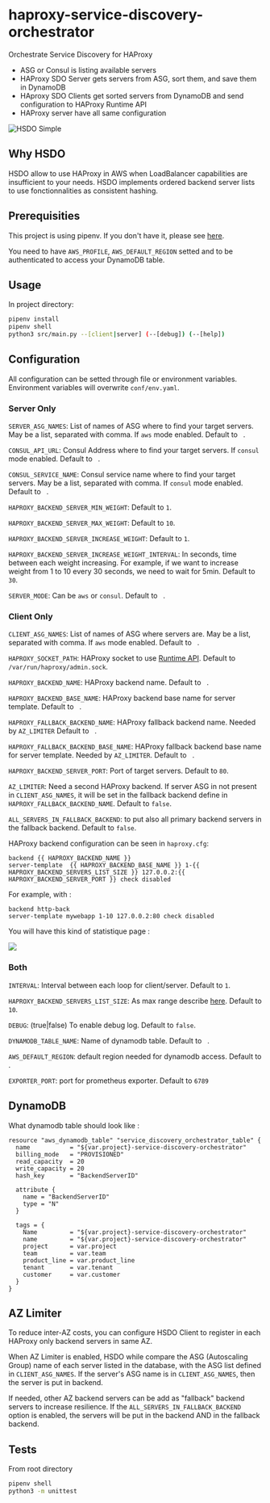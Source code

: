 # haproxy-service-discovery-orchestrator
Orchestrate Service Discovery for HAProxy

- ASG or Consul is listing available servers
- HAProxy SDO Server gets servers from ASG, sort them, and save them in DynamoDB
- HAproxy SDO Clients get sorted servers from DynamoDB and send configuration to HAProxy Runtime API
- HAProxy server have all same configuration

![HSDO Simple](doc/hsdo-simple.png)

## Why HSDO

HSDO allow to use HAProxy in AWS when LoadBalancer capabilities are insufficient to your needs. HSDO implements ordered backend server lists to use fonctionnalities as consistent hashing.

## Prerequisities

This project is using pipenv. If you don't have it, please see [here](https://github.com/pypa/pipenv#installation).

You need to have `AWS_PROFILE`, `AWS_DEFAULT_REGION` setted and to be authenticated to access your DynamoDB table.

## Usage

In project directory:

```sh
pipenv install
pipenv shell
python3 src/main.py --[client|server] (--[debug]) (--[help])
```

## Configuration

All configuration can be setted through file or environment variables.
Environment variables will overwrite `conf/env.yaml`.

### Server Only

`SERVER_ASG_NAMES`: List of names of ASG where to find your target servers. May be a list, separated with comma. If `aws` mode enabled. Default to ` `.

`CONSUL_API_URL`: Consul Address where to find your target servers. If `consul` mode enabled. Default to ` `.

`CONSUL_SERVICE_NAME`: Consul service name where to find your target servers. May be a list, separated with comma. If `consul` mode enabled. Default to ` `.

`HAPROXY_BACKEND_SERVER_MIN_WEIGHT`: Default to `1`.

`HAPROXY_BACKEND_SERVER_MAX_WEIGHT`: Default to `10`.

`HAPROXY_BACKEND_SERVER_INCREASE_WEIGHT`: Default to `1`.

`HAPROXY_BACKEND_SERVER_INCREASE_WEIGHT_INTERVAL`: In seconds, time between each weight increasing. For example, if we want to increase weight from 1 to 10 every 30 seconds, we need to wait for 5min. Default to `30`.

`SERVER_MODE`: Can be `aws` or `consul`. Default to ` `.

### Client Only

`CLIENT_ASG_NAMES`: List of names of ASG where servers are. May be a list, separated with comma. If `aws` mode enabled. Default to ` `.

`HAPROXY_SOCKET_PATH`: HAProxy socket to use [Runtime API](https://cbonte.github.io/haproxy-dconv/2.0/management.html#9.3). Default to `/var/run/haproxy/admin.sock`.

`HAPROXY_BACKEND_NAME`: HAProxy backend name. Default to ` `.

`HAPROXY_BACKEND_BASE_NAME`: HAProxy backend base name for server template. Default to ` `.

`HAPROXY_FALLBACK_BACKEND_NAME`: HAProxy fallback backend name. Needed by `AZ_LIMITER` Default to ` `.

`HAPROXY_FALLBACK_BACKEND_BASE_NAME`: HAProxy fallback backend base name for server template. Needed by `AZ_LIMITER`. Default to ` `.

`HAPROXY_BACKEND_SERVER_PORT`: Port of target servers. Default to `80`.

`AZ_LIMITER`: Need a second HAProxy backend. If server ASG in not present in `CLIENT_ASG_NAMES`, it will be set in the fallback backend define in `HAPROXY_FALLBACK_BACKEND_NAME`. Default to `false`.

`ALL_SERVERS_IN_FALLBACK_BACKEND`: to put also all primary backend servers in the fallback backend. Default to `false`.

HAProxy backend configuration can be seen in `haproxy.cfg`:
```
backend {{ HAPROXY_BACKEND_NAME }}
server-template  {{ HAPROXY_BACKEND_BASE_NAME }} 1-{{ HAPROXY_BACKEND_SERVERS_LIST_SIZE }} 127.0.0.2:{{ HAPROXY_BACKEND_SERVER_PORT }} check disabled
```

For example, with :
```
backend http-back
server-template mywebapp 1-10 127.0.0.2:80 check disabled
```
You will have this kind of statistique page : 

![](doc/backend-servers-list.png)

### Both

`INTERVAL`: Interval between each loop for client/server. Default to `1`.

`HAPROXY_BACKEND_SERVERS_LIST_SIZE`: As max range describe [here](https://cbonte.github.io/haproxy-dconv/2.0/configuration.html#4-server-template). Default to `10`.

`DEBUG`: (true|false) To enable debug log. Default to `false`.

`DYNAMODB_TABLE_NAME`: Name of dynamodb table. Default to ` `.

`AWS_DEFAULT_REGION`: default region needed for dynamodb access. Default to ` `.

`EXPORTER_PORT`: port for prometheus exporter. Default to `6789`

## DynamoDB

What dynamodb table should look like :

```
resource "aws_dynamodb_table" "service_discovery_orchestrator_table" {
  name           = "${var.project}-service-discovery-orchestrator"
  billing_mode   = "PROVISIONED"
  read_capacity  = 20
  write_capacity = 20
  hash_key       = "BackendServerID"

  attribute {
    name = "BackendServerID"
    type = "N"
  }

  tags = {
    Name         = "${var.project}-service-discovery-orchestrator"
    name         = "${var.project}-service-discovery-orchestrator"
    project      = var.project
    team         = var.team
    product_line = var.product_line
    tenant       = var.tenant
    customer     = var.customer
  }
}
```

## AZ Limiter
To reduce inter-AZ costs, you can configure HSDO Client to register in each HAProxy only backend servers in same AZ.

When AZ Limiter is enabled, HSDO while compare the ASG (Autoscaling Group) name of each server listed in the database, with the ASG list defined in `CLIENT_ASG_NAMES`.
If the server's ASG name is in `CLIENT_ASG_NAMES`, then the server is put in backend.

If needed, other AZ backend servers can be add as "fallback" backend servers to increase resilience.
If the `ALL_SERVERS_IN_FALLBACK_BACKEND` option is enabled, the servers will be put in the backend AND in the fallback backend.


## Tests

From root directory

```sh
pipenv shell
python3 -m unittest
```
